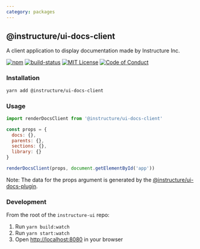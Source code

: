 ```yaml
---
category: packages
---
```


## @instructure/ui-docs-client

A client application to display documentation made by Instructure Inc.

[![npm][npm]][npm-url]
[![build-status][build-status]][build-status-url]
[![MIT License][license-badge]][LICENSE]
[![Code of Conduct][coc-badge]][coc]

### Installation

```sh
yarn add @instructure/ui-docs-client
```

### Usage

```js
import renderDocsClient from '@instructure/ui-docs-client'

const props = {
  docs: {},
  parents: {},
  sections: {},
  library: {}
}

renderDocsClient(props, document.getElementById('app'))
```

Note: The data for the props argument is generated by the [@instructure/ui-docs-plugin](#ui-docs-plugin).

### Development

From the root of the `instructure-ui` repo:

1. Run `yarn build:watch`
1. Run `yarn start:watch`
1. Open [http://localhost:8080](http://localhost:8080) in your browser

[npm]: https://img.shields.io/npm/v/@instructure/ui-docs-client.svg
[npm-url]: https://npmjs.com/package/@instructure/ui-docs-client

[build-status]: https://travis-ci.org/instructure/instructure-ui.svg?branch=master
[build-status-url]: https://travis-ci.org/instructure/instructure-ui "Travis CI"

[license-badge]: https://img.shields.io/npm/l/instructure-ui.svg?style=flat-square
[license]: https://github.com/instructure/instructure-ui/blob/master/LICENSE

[coc-badge]: https://img.shields.io/badge/code%20of-conduct-ff69b4.svg?style=flat-square
[coc]: https://github.com/instructure/instructure-ui/blob/master/CODE_OF_CONDUCT.md
